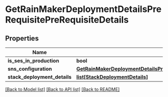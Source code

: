 # GetRainMakerDeploymentDetailsPreRequisitePreRequisiteDetails

## Properties
Name | Type | Description | Notes
------------ | ------------- | ------------- | -------------
**is_ses_in_production** | **bool** |  | [optional] 
**sns_configuration** | [**GetRainMakerDeploymentDetailsPreRequisitePreRequisiteDetailsSnsConfiguration**](GetRainMakerDeploymentDetailsPreRequisitePreRequisiteDetailsSnsConfiguration.md) |  | [optional] 
**stack_deployment_details** | [**list[StackDeploymentDetails]**](StackDeploymentDetails.md) |  | [optional] 

[[Back to Model list]](../README.md#documentation-for-models) [[Back to API list]](../README.md#documentation-for-api-endpoints) [[Back to README]](../README.md)

